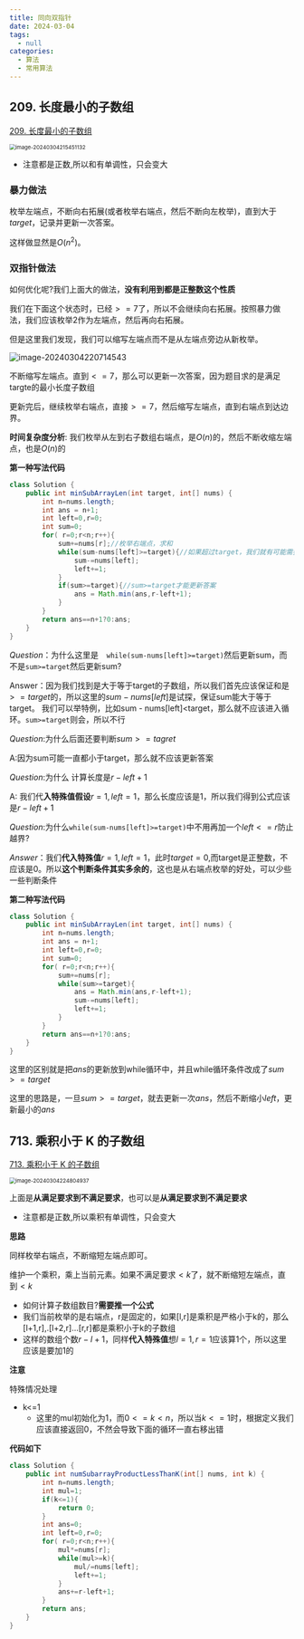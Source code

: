 ```yaml
---
title: 同向双指针
date: 2024-03-04
tags: 
  - null
categories:  
  - 算法
  - 常用算法
---
```




## 209. 长度最小的子数组

[209. 长度最小的子数组](https://leetcode.cn/problems/minimum-size-subarray-sum/)

<img src="https://typora-1309665611.cos.ap-nanjing.myqcloud.com/typora/image-20240304215451132.png" alt="image-20240304215451132" style="zoom:67%;" />

- 注意都是正数,所以和有单调性，只会变大

### 暴力做法

枚举左端点，不断向右拓展(或者枚举右端点，然后不断向左枚举)，直到大于$target$，记录并更新一次答案。

这样做显然是$O(n^2)$。

### 双指针做法

如何优化呢?我们上面大的做法，**没有利用到都是正整数这个性质**

我们在下面这个状态时，已经$>=7$了，所以不会继续向右拓展。按照暴力做法，我们应该枚举2作为左端点，然后再向右拓展。

但是这里我们发现，我们可以缩写左端点而不是从左端点旁边从新枚举。

![image-20240304220714543](https://typora-1309665611.cos.ap-nanjing.myqcloud.com/typora/image-20240304220714543.png)

不断缩写左端点。直到$<=7$，那么可以更新一次答案，因为题目求的是满足targte的最小长度子数组

更新完后，继续枚举右端点，直接$>=7$，然后缩写左端点，直到右端点到达边界。

**时间复杂度分析**:  我们枚举从左到右子数组右端点，是$O(n)$的，然后不断收缩左端点，也是$O(n)$的

**第一种写法代码**

```java
class Solution {
    public int minSubArrayLen(int target, int[] nums) {
        int n=nums.length;
        int ans = n+1;
        int left=0,r=0;
        int sum=0;
        for( r=0;r<n;r++){
            sum+=nums[r];//枚举右端点，求和
            while(sum-nums[left]>=target){//如果超过target，我们就有可能需要更新答案
                sum-=nums[left];
                left+=1;
            }
            if(sum>=target){//sum>=target才能更新答案
                ans = Math.min(ans,r-left+1);
            }
        }
        return ans==n+1?0:ans;
    }
}
```

$Question：$为什么这里是`  while(sum-nums[left]>=target)`然后更新sum，而不是`sum>=target`然后更新sum?

Answer：因为我们找到是大于等于target的子数组，所以我们首先应该保证和是$>=target$的，所以这里的$sum-nums[left]$是试探，保证sum能大于等于target。 我们可以举特例，比如sum - nums[left]<target，那么就不应该进入循环。`sum>=target`则会，所以不行

$Question:$为什么后面还要判断$sum>=tagret$

A:因为sum可能一直都小于target，那么就不应该更新答案

$Question:$为什么 计算长度是$r-left+1$

A: 我们代**入特殊值假设**$r=1,left=1$，那么长度应该是1，所以我们得到公式应该是$r-left+1$

$Question:$为什么`while(sum-nums[left]>=target)`中不用再加一个$left<=r$防止越界?

$Answer：$我们**代入特殊值**$r=1,left=1$，此时$target=0$,而target是正整数，不应该是0。所以**这个判断条件其实多余的**，这也是从右端点枚举的好处，可以少些一些判断条件

**第二种写法代码**

```java
class Solution {
    public int minSubArrayLen(int target, int[] nums) {
        int n=nums.length;
        int ans = n+1;
        int left=0,r=0;
        int sum=0;
        for( r=0;r<n;r++){
            sum+=nums[r];
            while(sum>=target){
                ans = Math.min(ans,r-left+1);
                sum-=nums[left];
                left+=1;
            }
        }
        return ans==n+1?0:ans;
    }
}
```

这里的区别就是把$ans$的更新放到while循环中，并且while循环条件改成了$sum>=target$

这里的思路是，一旦$sum>=target$，就去更新一次$ans$，然后不断缩小$left$，更新最小的$ans$

## 713. 乘积小于 K 的子数组

[713. 乘积小于 K 的子数组](https://leetcode.cn/problems/subarray-product-less-than-k/)

<img src="https://typora-1309665611.cos.ap-nanjing.myqcloud.com/typora/image-20240304224804937.png" alt="image-20240304224804937" style="zoom:67%;" />

上面是**从满足要求到不满足要求**，也可以是**从满足要求到不满足要求**

- 注意都是正数,所以乘积有单调性，只会变大

**思路**

同样枚举右端点，不断缩短左端点即可。

维护一个乘积，乘上当前元素。如果不满足要求$<k$了，就不断缩短左端点，直到$<k$

- 如何计算子数组数目?**需要推一个公式**
-  我们当前枚举的是右端点，r是固定的，如果[l,r]是乘积是严格小于k的，那么[l+1,r],.[l+2,r]...[r,r]都是乘积小于k的子数组
- 这样的数组个数$r-l+1$，同样**代入特殊值**想$l=1,r=1$应该算1个，所以这里应该是要加1的

**注意**

特殊情况处理

- k<=1
  - 这里的mul初始化为1，而$0<=k<n$，所以当$k<=1$时，根据定义我们应该直接返回0，不然会导致下面的循环一直右移出错

**代码如下**

```java
class Solution {
    public int numSubarrayProductLessThanK(int[] nums, int k) {
        int n=nums.length;
        int mul=1;
        if(k<=1){
            return 0;
        }
        int ans=0;
        int left=0,r=0;
        for( r=0;r<n;r++){
            mul*=nums[r];
            while(mul>=k){
                mul/=nums[left];
                left+=1;
            }
            ans+=r-left+1;
        }
        return ans;
    }
}
```

